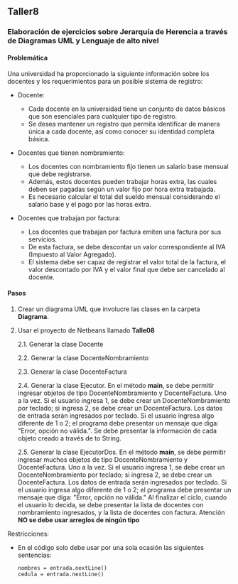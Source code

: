 ## Taller8

### Elaboración de ejercicios sobre Jerarquía de Herencia a través de Diagramas UML y Lenguaje de alto nivel

#### Problemática

Una universidad ha proporcionado la siguiente información sobre los docentes y los requerimientos para un posible sistema de registro:
* Docente:
  * Cada docente en la universidad tiene un conjunto de datos básicos que son esenciales para cualquier tipo de registro.
  * Se desea mantener un registro que permita identificar de manera única a cada docente, así como conocer su identidad completa básica.

* Docentes que tienen nombramiento:

  * Los docentes con nombramiento fijo tienen un salario base mensual que debe registrarse.
  * Además, estos docentes pueden trabajar horas extra, las cuales deben ser pagadas según un valor fijo por hora extra trabajada.
  * Es necesario calcular el total del sueldo mensual considerando el salario base y el pago por las horas extra.

* Docentes que trabajan por factura:

  * Los docentes que trabajan por factura emiten una factura por sus servicios.
  * De esta factura, se debe descontar un valor correspondiente al IVA (Impuesto al Valor Agregado).
  * El sistema debe ser capaz de registrar el valor total de la factura, el valor descontado por IVA y el valor final que debe ser cancelado al docente.



#### Pasos

1. Crear un diagrama UML que involucre las clases en la carpeta **Diagrama**.

2. Usar el proyecto de Netbeans llamado **Talle08**

    2.1. Generar la clase Docente

    2.2. Generar la clase DocenteNombramiento

    2.3. Generar la clase DocenteFactura

    2.4. Generar la clase Ejecutor. En el método **main**, se debe permitir ingresar objetos de tipo DocenteNombramiento y DocenteFactura. Uno a la vez. Si el usuario ingresa 1, se debe crear un DocenteNombramiento por teclado; si ingresa 2, se debe crear un DocenteFactura. Los datos de entrada serán ingresados por teclado. Si el usuario ingresa algo diferente de 1 o 2; el programa debe presentar un mensaje que diga: "Error, opción no válida.". Se debe presentar la información de cada objeto creado a través de to String.

    2.5. Generar la clase EjecutorDos. En el método **main**, se debe permitir ingresar muchos objetos de tipo DocenteNombramiento y DocenteFactura. Uno a la vez. Si el usuario ingresa 1, se debe crear un DocenteNombramiento por teclado; si ingresa 2, se debe crear un DocenteFactura. Los datos de entrada serán ingresados por teclado. Si el usuario ingresa algo diferente de 1 o 2; el programa debe presentar un mensaje que diga: "Error, opción no válida." Al finalizar el ciclo, cuando el usuario lo decida, se debe presentar la lista de docentes con nombramiento ingresados, y la lista de docentes con factura. Atención **NO se debe usar arreglos de ningún tipo**

Restricciones:

* En el código solo debe usar por una sola ocasión las siguientes sentencias:

  ```
  nombres = entrada.nextLine()
  cedula = entrada.nextLine()
  ```
